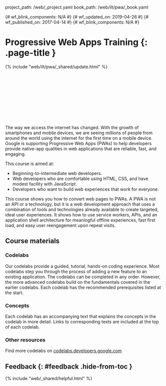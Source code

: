 project_path: /web/_project.yaml
book_path: /web/ilt/pwa/_book.yaml

{# wf_blink_components: N/A #}
{# wf_updated_on: 2019-04-26 #}
{# wf_published_on: 2017-04-14 #}
{# wf_blink_components: N/A #}

# Progressive Web Apps Training {: .page-title }

{% include "web/ilt/pwa/_shared/update.html" %}

<div class="video-wrapper ilt-video-wrapper">
  <iframe class="devsite-embedded-youtube-video" data-video-id="17kGWJOuL-A"
          data-autohide="1" data-showinfo="0" frameborder="0" allowfullscreen>
  </iframe>
</div>

The way we access the internet has changed. With the growth of smartphones
and mobile devices, we are seeing millions of people from around the world
using the internet for the first time on a mobile device. Google is
supporting Progressive Web Apps (PWAs) to help developers provide
native-app qualities in web applications that are reliable, fast,
and engaging.

This course is aimed at:

* Beginning-to-intermediate web developers.
* Web developers who are comfortable using HTML, CSS, and have modest
  facility with JavaScript.
* Developers who want to build web experiences that work for everyone.

This course shows you how to convert web pages to PWAs. A PWA is not an API
or a technology, but it is a web development approach that uses a combination
of tools and technologies already available to create targeted, ideal user
experiences. It shows how to use service workers, APIs, and an application
shell architecture for meaningful offline experiences, fast first load, and
easy user reengagement upon repeat visits.

## Course materials

### Codelabs

Our codelabs provide a guided, tutorial, hands-on coding experience. Most
codelabs step you through the process of adding a new feature to an
existing application. The codelabs can be completed in any order.
However, the more advanced codelabs build on the fundamentals covered
in the earlier codelabs. Each codelab has the recommended prerequisites
listed at the start.

### Concepts

Each codelab has an accompanying text that explains the concepts in the
codelab in more detail. Links to corresponding texts are included at the
top of each codelab.

### Other resources

Find more codelabs on
[codelabs.developers.google.com](https://codelabs.developers.google.com)

## Feedback {: #feedback .hide-from-toc }

{% include "web/_shared/helpful.html" %}
